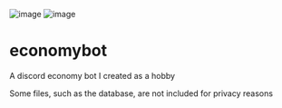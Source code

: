 ![image](https://github.com/jatgm/economybot/assets/37679610/b65751f5-c053-4108-bf12-a0dda792774d)
![image](https://github.com/jatgm/economybot/assets/37679610/fac6e153-b026-4353-95ad-7c3d29a5ff0f)

# economybot

A discord economy bot I created as a hobby 

Some files, such as the database, are not included for privacy reasons
